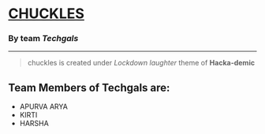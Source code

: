 # [__CHUCKLES__]() 
### By team _**Techgals**_
---
> chuckles is created under *Lockdown laughter* theme of **Hacka-demic**


## Team Members of Techgals are:
- APURVA ARYA
- KIRTI
- HARSHA 
